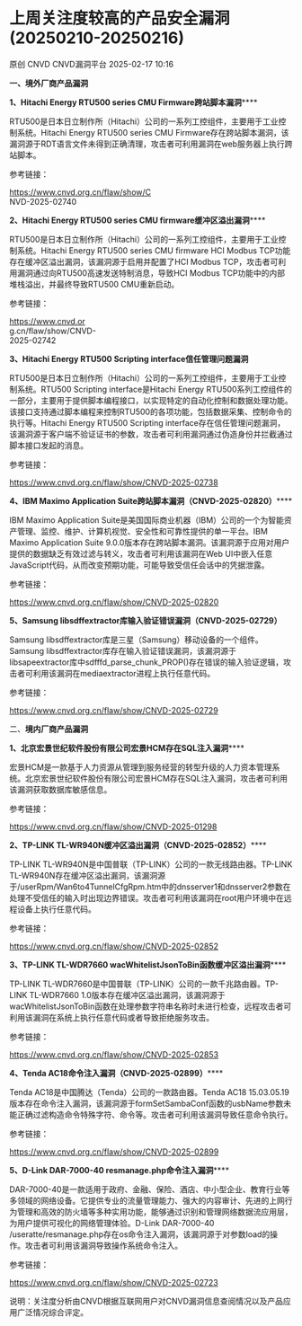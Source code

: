 #  上周关注度较高的产品安全漏洞(20250210-20250216)   
原创 CNVD  CNVD漏洞平台   2025-02-17 10:16  
  
**一、境外厂商产品漏洞**  
  
**1、Hitachi Energy RTU500 series CMU Firmware跨站脚本漏洞******  
  
RTU500是日本日立制作所（Hitachi）公司的一系列工控组件，主要用于工业控制系统。Hitachi Energy RTU500
series CMU Firmware存在跨站脚本漏洞，该漏洞源于RDT语言文件未得到正确清理，攻击者可利用漏洞在web服务器上执行跨站脚本。  
  
参考链接：  
  
https://www.cnvd.org.cn/flaw/show/C  
NVD-2025-02740  
  
**2、Hitachi Energy RTU500 series CMU firmware缓冲区溢出漏洞******  
  
RTU500是日本日立制作所（Hitachi）公司的一系列工控组件，主要用于工业控制系统。Hitachi Energy RTU500
series CMU firmware HCI Modbus TCP功能存在缓冲区溢出漏洞，该漏洞源于启用并配置了HCI Modbus TCP，攻击者可利用漏洞通过向RTU500高速发送特制消息，导致HCI Modbus TCP功能中的内部堆栈溢出，并最终导致RTU500 CMU重新启动。  
  
参考链接：  
  
https://www.cnvd.or  
g.cn/flaw/show/CNVD-  
2025-02742  
  
**3、Hitachi Energy RTU500 Scripting interface‌信任管理问题漏洞**  
  
RTU500是日本日立制作所（Hitachi）公司的一系列工控组件，主要用于工业控制系统。RTU500 Scripting interface‌是Hitachi Energy RTU500系列工控组件的一部分，主要用于提供脚本编程接口，以实现特定的自动化控制和数据处理功能。该接口支持通过脚本编程来控制RTU500的各项功能，包括数据采集、控制命令的执行等。Hitachi Energy RTU500
Scripting interface‌存在信任管理问题漏洞，该漏洞源于客户端不验证证书的参数，攻击者可利用漏洞通过伪造身份并拦截通过脚本接口发起的消息。  
  
参考链接：  
  
https://www.cnvd.org.cn/flaw/show/CNVD-2025-02738  
  
**4、IBM Maximo Application Suite跨站脚本漏洞（CNVD-2025-02820）******  
  
IBM Maximo Application Suite是美国国际商业机器（IBM）公司的一个为智能资产管理、监控、维护、计算机视觉、安全性和可靠性提供的单一平台。IBM Maximo Application
Suite 9.0.0版本存在跨站脚本漏洞。该漏洞源于应用对用户提供的数据缺乏有效过滤与转义，攻击者可利用该漏洞在Web UI中嵌入任意JavaScript代码，从而改变预期功能，可能导致受信任会话中的凭据泄露。  
  
参考链接：  
  
https://www.cnvd.org.cn/flaw/show/CNVD-2025-02820  
  
**5、Samsung libsdffextractor库输入验证错误漏洞（CNVD-2025-02729）**  
  
Samsung libsdffextractor库是三星（Samsung）移动设备的一个组件。Samsung libsdffextractor库存在输入验证错误漏洞，该漏洞源于libsapeextractor库中sdfffd_parse_chunk_PROP()存在错误的输入验证逻辑，攻击者可利用该漏洞在mediaextractor进程上执行任意代码。  
  
参考链接：  
  
https://www.cnvd.org.cn/flaw/show/CNVD-2025-02729  
  
二、**境内厂商产品漏洞**  
  
**1、北京宏景世纪软件股份有限公司宏景HCM存在SQL注入漏洞******  
  
宏景HCM是一款基于人力资源从管理到服务经营的转型升级的人力资本管理系统。北京宏景世纪软件股份有限公司宏景HCM存在SQL注入漏洞，攻击者可利用该漏洞获取数据库敏感信息。  
  
参考链接：  
  
https://www.cnvd.org.cn/flaw/show/CNVD-2025-01298  
  
**2、TP-LINK TL-WR940N缓冲区溢出漏洞（CNVD-2025-02852）******  
  
TP-LINK TL-WR940N是中国普联（TP-LINK）公司的一款无线路由器。TP-LINK TL-WR940N存在缓冲区溢出漏洞，该漏洞源于/userRpm/Wan6to4TunnelCfgRpm.htm中的dnsserver1和dnsserver2参数在处理不受信任的输入时出现边界错误。攻击者可利用该漏洞在root用户环境中在远程设备上执行任意代码。  
  
参考链接：  
  
https://www.cnvd.org.cn/flaw/show/CNVD-2025-02852  
  
**3、TP-LINK TL-WDR7660 wacWhitelistJsonToBin函数缓冲区溢出漏洞******  
  
‌TP-LINK TL-WDR7660是中国普联（TP-LINK）公司的一款千兆路由器。TP-LINK TL-WDR7660 1.0版本存在缓冲区溢出漏洞，该漏洞源于wacWhitelistJsonToBin函数在处理参数字符串名称时未进行检查，远程攻击者可利用该漏洞在系统上执行任意代码或者导致拒绝服务攻击。  
  
参考链接：  
  
https://www.cnvd.org.cn/flaw/show/CNVD-2025-02853  
  
**4、Tenda AC18命令注入漏洞（CNVD-2025-02899）******  
  
Tenda AC18是中国腾达（Tenda）公司的一款路由器。Tenda AC18 15.03.05.19版本存在命令注入漏洞，该漏洞源于formSetSambaConf函数的usbName参数未能正确过滤构造命令特殊字符、命令等。攻击者可利用该漏洞导致任意命令执行。  
  
参考链接：  
  
https://www.cnvd.org.cn/flaw/show/CNVD-2025-02899  
  
**5、D-Link DAR-7000-40 resmanage.php命令注入漏洞******  
  
DAR-7000-40是一款适用于政府、金融、保险、酒店、中小型企业、教育行业等多领域的网络设备‌。它提供专业的流量管理能力、强大的内容审计、先进的上网行为管理和高效的防火墙等多种实用功能，能够通过识别和管理网络数据流应用层，为用户提供可视化的网络管理体验‌。D-Link DAR-7000-40 /useratte/resmanage.php存在os命令注入漏洞，该漏洞源于对参数load的操作。攻击者可利用该漏洞导致操作系统命令注入。  
  
参考链接：  
  
https://www.cnvd.org.cn/flaw/show/CNVD-2025-02723  
  
  
说明：关注度分析由CNVD根据互联网用户对CNVD漏洞信息查阅情况以及产品应用广泛情况综合评定。  
  
  
